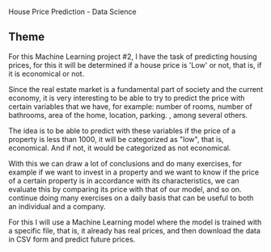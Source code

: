 House Price Prediction - Data Science

## Theme

For this Machine Learning project #2, I have the task of predicting housing prices, for this it will be determined if a house price is 'Low' or not, that is, if it is economical or not.

Since the real estate market is a fundamental part of society and the current economy, it is very interesting to be able to try to predict the price with certain variables that we have, for example: number of rooms, number of bathrooms, area of the home, location, parking. , among several others.

The idea is to be able to predict with these variables if the price of a property is less than 1000, it will be categorized as "low", that is, economical. And if not, it would be categorized as not economical.

With this we can draw a lot of conclusions and do many exercises, for example if we want to invest in a property and we want to know if the price of a certain property is in accordance with its characteristics, we can evaluate this by comparing its price with that of our model, and so on. continue doing many exercises on a daily basis that can be useful to both an individual and a company.

For this I will use a Machine Learning model where the model is trained with a specific file, that is, it already has real prices, and then download the data in CSV form and predict future prices.